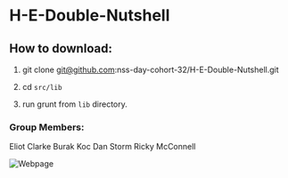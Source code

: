 # H-E-Double-Nutshell

## How to download:

1. git clone git@github.com:nss-day-cohort-32/H-E-Double-Nutshell.git

2. cd ```src/lib```

3. run grunt from ```lib``` directory.

### Group Members:

Eliot Clarke
Burak Koc
Dan Storm
Ricky McConnell

![Webpage](https://github.com/nss-day-cohort-32/H-E-Double-Nutshell/blob/master/public/Screen%20Shot%202019-05-14%20at%209.27.13%20AM.png?raw=true)
